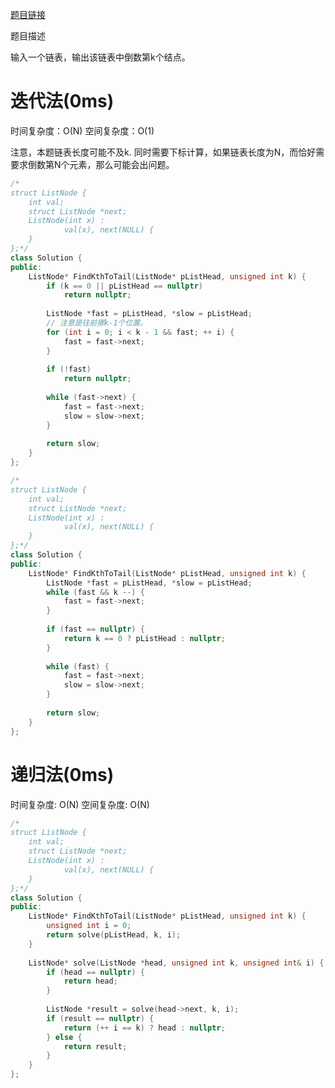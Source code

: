 [题目链接][1]

题目描述

输入一个链表，输出该链表中倒数第k个结点。

# 迭代法(0ms)
时间复杂度：O(N)
空间复杂度：O(1)

注意，本题链表长度可能不及k. 同时需要下标计算，如果链表长度为N，而恰好需要求倒数第N个元素，那么可能会出问题。

```cpp
/*
struct ListNode {
    int val;
    struct ListNode *next;
    ListNode(int x) :
            val(x), next(NULL) {
    }
};*/
class Solution {
public:
    ListNode* FindKthToTail(ListNode* pListHead, unsigned int k) {
        if (k == 0 || pListHead == nullptr)
            return nullptr;
        
        ListNode *fast = pListHead, *slow = pListHead;
        // 注意是往前挪k-1个位置。
        for (int i = 0; i < k - 1 && fast; ++ i) {
            fast = fast->next;    
        }
        
        if (!fast) 
            return nullptr;
        
        while (fast->next) {
            fast = fast->next;
            slow = slow->next;
        }
        
        return slow;
    }
};
```

```cpp
/*
struct ListNode {
    int val;
    struct ListNode *next;
    ListNode(int x) :
            val(x), next(NULL) {
    }
};*/
class Solution {
public:
    ListNode* FindKthToTail(ListNode* pListHead, unsigned int k) {
        ListNode *fast = pListHead, *slow = pListHead;
        while (fast && k --) {
            fast = fast->next;
        }
        
        if (fast == nullptr) {
            return k == 0 ? pListHead : nullptr;
        }
        
        while (fast) {
            fast = fast->next;
            slow = slow->next;
        }
        
        return slow;
    }
};
```

# 递归法(0ms)
时间复杂度: O(N)
空间复杂度: O(N)

```cpp
/*
struct ListNode {
    int val;
    struct ListNode *next;
    ListNode(int x) :
            val(x), next(NULL) {
    }
};*/
class Solution {
public:
    ListNode* FindKthToTail(ListNode* pListHead, unsigned int k) {
        unsigned int i = 0;
        return solve(pListHead, k, i);
    }
    
    ListNode* solve(ListNode *head, unsigned int k, unsigned int& i) {
        if (head == nullptr) {
            return head;
        }
        
        ListNode *result = solve(head->next, k, i);
        if (result == nullptr) {
            return (++ i == k) ? head : nullptr;
        } else {
            return result;        
        }
    }
};
```

[1]: http://www.nowcoder.com/practice/529d3ae5a407492994ad2a246518148a?tpId=8&tqId=11002&rp=1&ru=/ta/cracking-the-coding-interview&qru=/ta/cracking-the-coding-interview/question-ranking